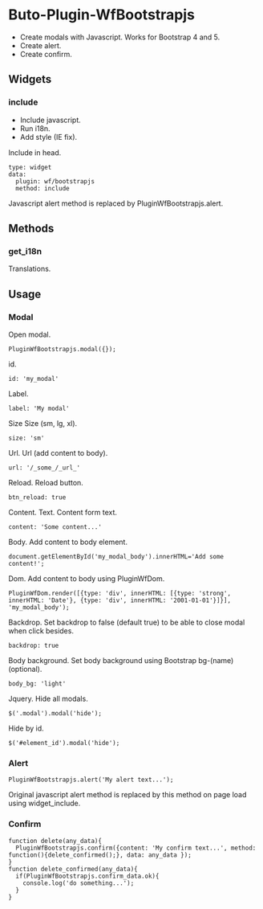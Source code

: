 # Buto-Plugin-WfBootstrapjs

<ul>
<li>Create modals with Javascript. Works for Bootstrap 4 and 5.</li>
<li>Create alert.</li>
<li>Create confirm.</li>
</ul>

<a name="key_0"></a>

## Widgets



<a name="key_0_0"></a>

### include

<ul>
<li>Include javascript.</li>
<li>Run i18n.</li>
<li>Add style (IE fix).</li>
</ul>
<p>Include in head.</p>
<pre><code>type: widget
data:
  plugin: wf/bootstrapjs
  method: include</code></pre>
<p>Javascript alert method is replaced by PluginWfBootstrapjs.alert.</p>

<a name="key_1"></a>

## Methods



<a name="key_1_0"></a>

### get_i18n

<p>Translations.</p>

<a name="key_2"></a>

## Usage



<a name="key_2_0"></a>

### Modal

<p>Open modal.</p>
<pre><code>PluginWfBootstrapjs.modal({});</code></pre>
<p>id.</p>
<pre><code>id: 'my_modal'</code></pre>
<p>Label.</p>
<pre><code>label: 'My modal'</code></pre>
<p>Size
Size (sm, lg, xl).</p>
<pre><code>size: 'sm'</code></pre>
<p>Url.
Url (add content to body).</p>
<pre><code>url: '/_some_/_url_'</code></pre>
<p>Reload.
Reload button.</p>
<pre><code>btn_reload: true</code></pre>
<p>Content.
Text.
Content form text.</p>
<pre><code>content: 'Some content...'</code></pre>
<p>Body.
Add content to body element.</p>
<pre><code>document.getElementById('my_modal_body').innerHTML='Add some content!';</code></pre>
<p>Dom.
Add content to body using PluginWfDom.</p>
<pre><code>PluginWfDom.render([{type: 'div', innerHTML: [{type: 'strong', innerHTML: 'Date'}, {type: 'div', innerHTML: '2001-01-01'}]}], 'my_modal_body');</code></pre>
<p>Backdrop.
Set backdrop to false (default true) to be able to close modal when click besides.</p>
<pre><code>backdrop: true</code></pre>
<p>Body background.
Set body background using Bootstrap bg-(name) (optional).</p>
<pre><code>body_bg: 'light'</code></pre>
<p>Jquery.
Hide all modals.</p>
<pre><code>$('.modal').modal('hide');</code></pre>
<p>Hide by id.</p>
<pre><code>$('#element_id').modal('hide');</code></pre>

<a name="key_2_1"></a>

### Alert

<pre><code>PluginWfBootstrapjs.alert('My alert text...');</code></pre>
<p>Original javascript alert method is replaced by this method on page load using widget_include.</p>

<a name="key_2_2"></a>

### Confirm

<pre><code>function delete(any_data){
  PluginWfBootstrapjs.confirm({content: 'My confirm text...', method: function(){delete_confirmed();}, data: any_data });
}
function delete_confirmed(any_data){
  if(PluginWfBootstrapjs.confirm_data.ok){
    console.log('do something...');
  }
}</code></pre>

